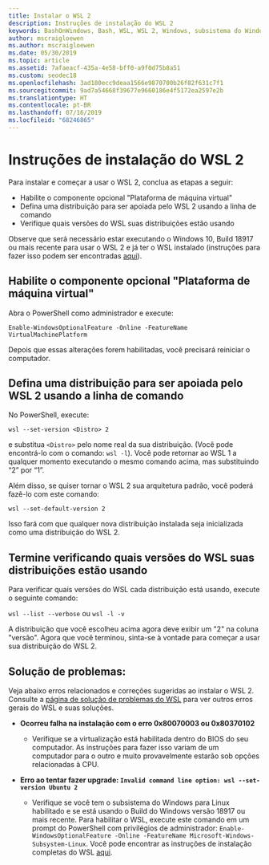 ```yaml
---
title: Instalar o WSL 2
description: Instruções de instalação do WSL 2
keywords: BashOnWindows, Bash, WSL, WSL 2, Windows, subsistema do Windows para Linux, subsistema do Windows, Ubuntu, Debian, Suse, Windows 10, instalar
author: mscraigloewen
ms.author: mscraigloewen
ms.date: 05/30/2019
ms.topic: article
ms.assetid: 7afaeacf-435a-4e58-bff0-a9f0d75b8a51
ms.custom: seodec18
ms.openlocfilehash: 3ad180ecc9deaa1566e9870700b26f82f631c7f1
ms.sourcegitcommit: 9ad7a54668f39677e9660186e4f5172ea2597e2b
ms.translationtype: HT
ms.contentlocale: pt-BR
ms.lasthandoff: 07/16/2019
ms.locfileid: "68246865"
---
```

# <a name="installation-instructions-for-wsl-2"></a>Instruções de instalação do WSL 2

Para instalar e começar a usar o WSL 2, conclua as etapas a seguir:

- Habilite o componente opcional "Plataforma de máquina virtual"
- Defina uma distribuição para ser apoiada pelo WSL 2 usando a linha de comando
- Verifique quais versões do WSL suas distribuições estão usando

Observe que será necessário estar executando o Windows 10, Build 18917 ou mais recente para usar o WSL 2 e já ter o WSL instalado (instruções para fazer isso podem ser encontradas [aqui](./install-win10.md)). 

## <a name="enable-the-virtual-machine-platform-optional-component"></a>Habilite o componente opcional "Plataforma de máquina virtual"

Abra o PowerShell como administrador e execute:

`Enable-WindowsOptionalFeature -Online -FeatureName VirtualMachinePlatform`

Depois que essas alterações forem habilitadas, você precisará reiniciar o computador.

## <a name="set-a-distro-to-be-backed-by-wsl-2-using-the-command-line"></a>Defina uma distribuição para ser apoiada pelo WSL 2 usando a linha de comando

No PowerShell, execute:

`wsl --set-version <Distro> 2`

e substitua `<Distro>` pelo nome real da sua distribuição. (Você pode encontrá-lo com o comando: `wsl -l`). Você pode retornar ao WSL 1 a qualquer momento executando o mesmo comando acima, mas substituindo “2” por “1”.

Além disso, se quiser tornar o WSL 2 sua arquitetura padrão, você poderá fazê-lo com este comando:

`wsl --set-default-version 2`

Isso fará com que qualquer nova distribuição instalada seja inicializada como uma distribuição do WSL 2.

## <a name="finish-with-verifying-what-versions-of-wsl-your-distro-are-using"></a>Termine verificando quais versões do WSL suas distribuições estão usando

Para verificar quais versões do WSL cada distribuição está usando, execute o seguinte comando:

`wsl --list --verbose` ou `wsl -l -v`

A distribuição que você escolheu acima agora deve exibir um "2" na coluna "versão". Agora que você terminou, sinta-se à vontade para começar a usar sua distribuição do WSL 2. 

## <a name="troubleshooting"></a>Solução de problemas: 

Veja abaixo erros relacionados e correções sugeridas ao instalar o WSL 2. Consulte a [página de solução de problemas do WSL](troubleshooting.md) para ver outros erros gerais do WSL e suas soluções.

* **Ocorreu falha na instalação com o erro 0x80070003 ou 0x80370102**
    * Verifique se a virtualização está habilitada dentro do BIOS do seu computador. As instruções para fazer isso variam de um computador para o outro e muito provavelmente estarão sob opções relacionadas à CPU.
   
* **Erro ao tentar fazer upgrade: `Invalid command line option: wsl --set-version Ubuntu 2`**
    * Verifique se você tem o subsistema do Windows para Linux habilitado e se está usando o Build do Windows versão 18917 ou mais recente. Para habilitar o WSL, execute este comando em um prompt do PowerShell com privilégios de administrador: `Enable-WindowsOptionalFeature -Online -FeatureName Microsoft-Windows-Subsystem-Linux`. Você pode encontrar as instruções de instalação completas do WSL [aqui](./install-win10.md).